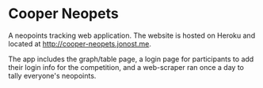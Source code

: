 Cooper Neopets
==============

A neopoints tracking web application.  The website is hosted on Heroku and located at http://cooper-neopets.jonost.me.

The app includes the graph/table page, a login page for participants to add their login info for the competition, and a web-scraper ran once a day to tally everyone's neopoints.
